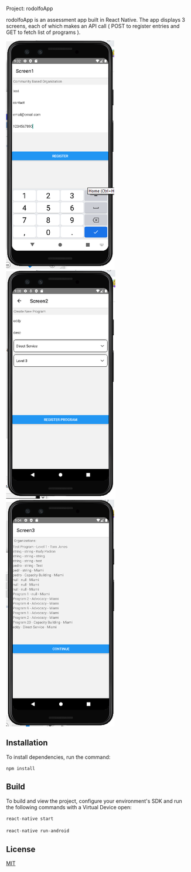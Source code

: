 Project: rodolfoApp

rodolfoApp is an assessment app built in React Native. The app displays 3 screens, each of which makes an API call ( POST to register entries and GET to fetch list of programs ).

![Screnshot 1](http://raw.githubusercontent.com/applabsllc/rodolfoApp/main/screenshots/screen1.png)
![Screnshot 2](http://raw.githubusercontent.com/applabsllc/rodolfoApp/main/screenshots/screen2.png)
![Screnshot 3](http://raw.githubusercontent.com/applabsllc/rodolfoApp/main/screenshots/screen3.png)

## Installation

To install dependencies, run the command:

```bash
npm install
```

## Build 

To build and view the project, configure your environment's SDK and run the following commands with a Virtual Device open:

```javascript
react-native start

react-native run-android
```

## License
[MIT](https://choosealicense.com/licenses/mit/)
